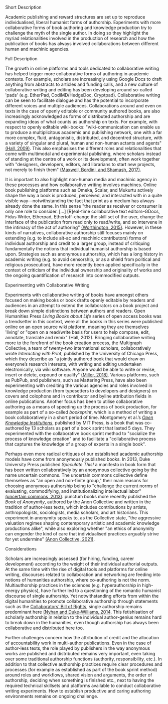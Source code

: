 Short Description

Academic publishing and reward structures are set up to reproduce individualised, liberal humanist forms of authorship. Experiments with more collaborative forms of book authoring and knowledge production try to challenge the myth of the single author. In doing so they highlight the myriad relationalities involved in the production of research and how the publication of books has always involved collaborations between different human and machinic agencies.

Full Description

The growth in online platforms and tools dedicated to collaborative writing has helped trigger more collaborative forms of authoring in academic contexts. For example, scholars are increasingly using Google Docs to draft anything from abstracts to articles and funding calls, and a new culture of collaborative writing and editing has been developing around so-called 'pads' (e.g. EtherPad, CodiMD/HedgeDoc, Cryptpad). Collaborative writing can be seen to facilitate dialogue and has the potential to incorporate different voices and multiple audiences. Collaborations around and even on texts in the case of openly editable or community authored books, are also increasingly acknowledged as forms of distributed authorship and are expanding ideas of what counts as authorship on texts. For example, with respect to openly editable wiki-books: "wiki-communication can enable us to produce a multiplicitous academic and publishing network, one with a far more complex, fluid, antagonistic, distributed, and decentred structure, with a variety of singular and plural, human and non-human actants and agents" [(Hall, 2009)](https://link.springer.com/chapter/10.1007/978-94-6091-728-8_3). This also emphasises the different roles and relationalities that come with multimodal and experimental publishing, where scholars instead of standing at the centre of a work or its development, often work together with "designers, developers, editors, and librarians to start new projects, not merely to finish them" [(Maxwell, Bordini, and Shamash, 2017)](https://doi.org/10.3998/3336451.0020.101). 

It is important to also highlight non-human media and machinic agency in these processes and how collaborative writing involves machines. Online book publishing platforms such as Omeka, Scalar, and Mukurtu actively shape the way a book is produced, perceived, and interacted with in a quite visible way—notwithstanding the fact that print as a medium has always already done the same. In this sense "the reader as receiver or consumer is only one role to consider. […] [R]eal-time collaborative text editors–GDocs, Fidus Writer, Etherpad, Ethertoff–change the skill set of the user, change the interface of the publication from read only to read/write, and so intervene in the intimacy of the act of authoring" [(Worthington, 2015)](https://research.consortium.io/docs/book_liberation_manifesto/Book_Liberation_Manifesto.html). However, in these kinds of narratives, collaborative authorship still focuses mainly on extending (e.g. to include alt-ac and machinic contributors) forms of individual authorship and credit to a larger group, instead of critiquing fundamentally the notions that individual humanist authorship is based upon. Strategies such as anonymous authorship, which has a long history in academic writing (e.g. to avoid censorship, or as a shield from political and religious prosecution), have more recently been applied specifically in the context of criticism of the individual ownership and originality of works and the ongoing quantification of research into commodified outputs.

Experimenting with Collaborative Writing

Experiments with collaborative writing of books have amongst others focused on making books or book drafts openly editable by readers and audiences in an attempt to extend the collaborators on a book project and break down simple distinctions between authors and readers. Open Humanities Press *Living Books about Life* series of open access books was a trendsetter in this context, were all the books in this series were published online on an open source wiki platform, meaning they are themselves 'living' or "open on a read/write basis for users to help compose, edit, annotate, translate and remix" (Hall, 2012). Bringing collaborative writing more to the forefront of the book creation process, the Multigraph Collective, a team of twenty-two international scholars, collaboratively wrote *Interacting with Print*, published by the University of Chicago Press, which they describe as "a jointly authored book that would draw on everyone’s research interests, with writing and editing undertaken electronically, via wiki software. Anyone would be able to write or revise, insert or delete, expound or qualify" [(Miller, 2018)](https://www.historians.org/research-and-publications/perspectives-on-history/may-2018/the-story-of-the-multigraph-collective). Various platforms, such as PubPub, and publishers, such as Mattering Press, have also been experimenting with crediting the various agencies and roles involved in knowledge production (from typesetters to developers and designers) on covers and colophons and in contributor and byline attribution fields in online publications. Another focus has been to utilise collaborative authoring as a means of speeding up the process of book production, for example as part of a so-called *booksprint*, which is a method of writing a book collaboratively in a short period of time. Montgomery et al.’s [*Open Knowledge Institutions*](https://wip.mitpress.mit.edu/oki), published by MIT Press, is a book that was co-authored by 13 scholars as part of a book sprint that lasted 5 days. They experimented with the collaborative book sprint method to "socialize the process of knowledge creation" and to facilitate a "collaborative process that captures the knowledge of a group of experts in a single book". 

Perhaps even more radical critiques of our established academic authorship models have come from anonymously published books. In 2013, Duke University Press published *Speculate This!* a manifesto in book form that has been written collaboratively by an anonymous collective going by the name uncertain commons. The uncertain commons collective define themselves as "an open and non-finite group," their main reasons for choosing anonymous authorship being to "challenge the current norms of evaluating, commodifying, and institutionalizing intellectual labor" [(uncertain commons, 2013)](https://www.dukeupress.edu/Speculate-This/). punctum books more recently published the *Book of Anonymity*, authored by the Anon Collective and written in the tradition of author-less texts, which includes contributions by artists, anthropologists, sociologists, media scholars, and art historians. This experiment in anonymity speaks to, as the Collective state, "the aggressive valuation regimes shaping contemporary artistic and academic knowledge productions alike", while also exploring whether "an ethics of anonymity can engender the kind of care that individualised practices arguably strive for yet undermine" [(Anon Collective, 2021)](https://doi.org/10.21983/P3.0315.1.00).

Considerations

Scholars are increasingly assessed (for hiring, funding, career development) according to the weight of their individual authorial outputs. At the same time with the rise of digital tools and platforms for online writing, discourses related to collaboration and networking are feeding into notions of humanities authorship, where co-authoring is not the norm. Multiauthorship practices in the sciences (e.g. hyperauthorship in high-energy physics), have further led to a questioning of the romantic humanist discourse of single authorship. Yet notwithstanding efforts from within the digital humanities to promote collaborative authorship through statements such as the [Collaborators’ Bill of Rights](http://dx.doi.org/10.17613/mvar-kj35), single authorship remains predominant here [(Nyhan and Duke-Williams, 2014](https://blogs.lse.ac.uk/impactofsocialsciences/2014/09/10/joint-authorship-digital-humanities-collaboration/). This fetishisation of scholarly authorship in relation to the individual author-genius remains hard to break down in the humanities, even though authorship has always been collaborative and distributed here too. 

Further challenges concern how the attribution of credit and the allocation of accountability work in multi-author publications. Even in the case of author-less texts, the role played by publishers in the way anonymous works are published and distributed remains very important, even taking over some traditional authorship functions (authority, responsibility, etc.). In addition to that collective authorship practices require clear procedures and processes (for example as established as part of the book sprint method) around roles and workflows, shared vision and arguments, the order of authorship, deciding when something is finished etc., next to having the required technical skillsets and platforms available to conduct collaborative writing experiments. How to establish productive and caring authoring environments remains on ongoing challenge.
